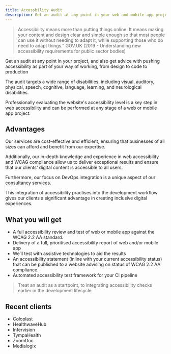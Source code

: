 ```yaml
---
title: Accessbility Audit
description: Get an audit at any point in your web and mobile app projects
---
```


> Accessibility means more than putting things online.
It means making your content and design clear and simple enough so that most people can use it without needing to adapt it, while supporting those who do need to adapt things.”
GOV.UK (2019 - Understanding new accessibility
requirements for public sector bodies)

Get an audit at any point in your project, and also get advice with pushing accessibility as part of your way of working, from design to code to production

The audit targets a wide range of disabilities, including visual, auditory, physical, speech, cognitive, language, learning, and neurological disabilities.

Professionally evaluating the website's accessibility level is a key step in web accessibility and can be performed at any stage of a web or mobile app project.

## Advantages

Our services are cost-effective and efficient, ensuring that businesses of all sizes can afford and benefit from our expertise. 

Additionally, our in-depth knowledge and experience in web accessibility and WCAG compliance allow us to deliver exceptional results and ensure that our clients' digital content is accessible to all users. 

Furthermore, our focus on DevOps integration is a unique aspect of our consultancy services. 

This integration of accessibility practises into the development workflow gives our clients a significant advantage in creating inclusive digital experiences.


## What you will get

- A full accessibility review and test of web or mobile app against the WCAG 2.2 AA standard.
- Delivery of a full, prioritised accessibility report of web and/or mobile app
- We’ll test with assistive technologies to aid the results
- An accessibility statement (inline with your current accessibility status) that can be published to a website advising on status of WCAG 2.2 AA compliance.
- Automated accessibility test framework for your CI pipeline

> Treat an audit as a startpoint, to integrating accessibility checks earlier in the development lifecycle.

## Recent clients

* Coloplast
* HealthwaveHub
* Infervision
* TympaHealth
* ZoomDoc
* Medialogix

<!-- {{< button link="https://calendly.com/jaffamonkeyltd/intro-call" text="Book an intro meeting" >}} -->
